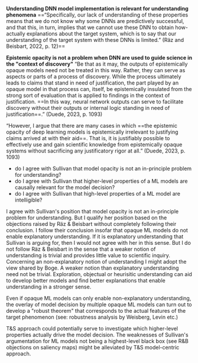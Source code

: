 **Understanding DNN model implementation is relevant for understanding phenomena**
==“Specifically, our lack of understanding of these properties means that we do not know why some DNNs are predictively successful, and that this, in turn, implies that we cannot use these DNN to obtain how-actually explanations about the target system, which is to say that our understanding of the target system with these DNNs is limited.” (Räz and Beisbart, 2022, p. 12)==

**Epistemic opacity is not a problem when DNN are used to guide science in the "context of discovery"**
“Be that as it may, the outputs of epistemically opaque models need not be treated in this way. Rather, they can serve as aspects or parts of a process of discovery. While the process ultimately leads to claims that stand in need of justification, the part played by an opaque model in that process can, itself, be epistemically insulated from the strong sort of evaluation that is applied to findings in the context of justification. ==In this way, neural network outputs can serve to facilitate discovery without their outputs or internal logic standing in need of justification==.” (Duede, 2023, p. 1093)

“However, I argue that there are many cases in which ==the epistemic opacity of deep learning models is epistemically irrelevant to justifying claims arrived at with their aid==. That is, it is justifiably possible to effectively use and gain scientific knowledge from epistemically opaque systems without sacrificing any justificatory rigor at all.” (Duede, 2023, p. 1093)



- do I agree with Sullivan that model opacity is not an in-principle problem for understanding?
- do I agree with Sullivan that higher-level properties of a ML models are causally relevant for the model decision?
- do I agree with Sullivan that high-level properties of a ML model are intelligible?

I agree with Sullivan's position that model opacity is not an in-principle problem for understanding.
But I qualify her position based on the objections raised by Räz & Beisbart without completely following their conclusion. I follow their conclusion insofar that opaque ML models do not enable explanatory understanding. If it is explanatory understanding that Sullivan is arguing for, then I would not agree with her in this sense. But I do not follow Räz & Beisbart in the sense that a weaker notion of understanding is trivial and provides little value to scientific inquiry. Concerning an non-explanatory notion of understanding I might adopt the view shared by Boge. A weaker notion than explanatory understanding need not be trivial. Exploration, objectual or heurisitic understanding can aid to develop better models and find better explanations that enable understanding in a stronger sense. 

Even if opaque ML models can only enable non-explanatory understanding, the overlay of model decision by multiple opaque ML models can turn out to develop a "robust theorem" that corresponds to the actual features of the target phenomenon (see: robustness analysis by Weisberg, Levin etc.)

T&S approach could potentially serve to investigate which higher-level properties actually drive the model decision. The weaknesses of Sullivan's argumentation for ML models not being a highest-level black box (see R&B objections on saliency maps) might be alleviated by T&S model-centric approach.
